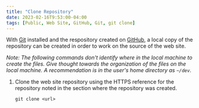 ```yaml
---
title: "Clone Repository"
date: 2023-02-16T9:53:00-04:00
tags: [Public, Web Site, GitHub, Git, git clone]
---
```

With [Git](https://git-scm.com/) installed and the respository created on [GitHub](https://github.com/), a local copy of the repository can be created in order to work on the source of the web site.

*Note: The following commands don't identify where in the local machine to create the files.  Give thought towards the organization of the files on the local machine.  A recommendation is in the user's home directory as `~/dev`.*

1. Clone the web site repository using the HTTPS reference for the repository noted in the section where the repository was created.

   ```
   git clone <url>
   ```